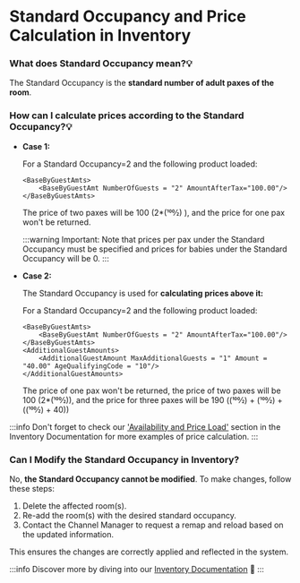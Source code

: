 ﻿---
sidebar_position: 2
---

# Standard Occupancy and Price Calculation in Inventory

### What does Standard Occupancy mean?💡
The Standard Occupancy is the **standard number of adult paxes of the room**.

### How can I calculate prices according to the Standard Occupancy?💡
- **Case 1:**

	For a Standard Occupancy=2 and the following product loaded:

	```
	<BaseByGuestAmts>
		<BaseByGuestAmt NumberOfGuests = "2" AmountAfterTax="100.00"/>
	</BaseByGuestAmts> 
	```

	The price of two paxes will be 100 (2*(100⁄2) ), and the price for one pax won't be returned.

	:::warning Important:
	Note that prices per pax under the Standard Occupancy must be specified and prices for babies under the Standard Occupancy will be 0.
	:::

- **Case 2:**

	The Standard Occupancy is used for **calculating prices above it:**

	For a Standard Occupancy=2 and the following product loaded:

	```
	<BaseByGuestAmts>
		<BaseByGuestAmt NumberOfGuests = "2" AmountAfterTax="100.00"/>
	</BaseByGuestAmts>
	<AdditionalGuestAmounts>
		<AdditionalGuestAmount MaxAdditionalGuests = "1" Amount = "40.00" AgeQualifyingCode = "10"/>
	</AdditionalGuestAmounts>
	``` 

	The price of one pax won't be returned, the price of two paxes will be 100 (2*(100⁄2)), and the price for three paxes will be 190 ((100⁄2) + (100⁄2) + ((100⁄2) + 40))

:::info
Don't forget to check our ['Availability and Price Load'](/docs/apps/inventory/extranet/availability-and-rates/manual-load/availability-and-price) section in the Inventory Documentation for more examples of price calculation.
:::

### Can I Modify the Standard Occupancy in Inventory?

No, **the Standard Occupancy cannot be modified**. To make changes, follow these steps:

1. Delete the affected room(s).
2. Re-add the room(s) with the desired standard occupancy.
3. Contact the Channel Manager to request a remap and reload based on the updated information.

This ensures the changes are correctly applied and reflected in the system.

:::info
Discover more by diving into our [Inventory Documentation](/docs/apps/inventory/quickstart) 🚀
:::